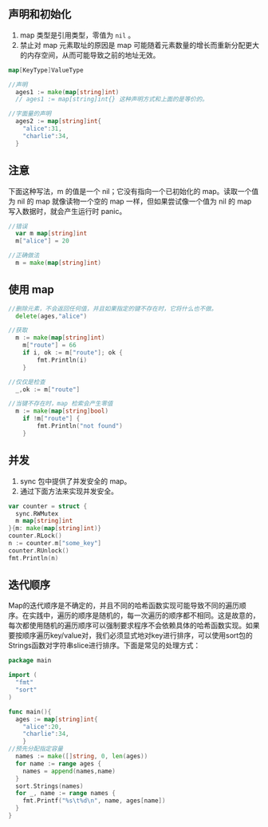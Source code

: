 ## 声明和初始化

1. map 类型是引用类型，零值为 `nil` 。
2. 禁止对 map 元素取址的原因是 map 可能随着元素数量的增长而重新分配更大的内存空间，从而可能导致之前的地址无效。

```go
map[KeyType]ValueType

//声明
  ages1 := make(map[string]int) 
  // ages1 := map[string]int{} 这种声明方式和上面的是等价的。

//字面量的声明
  ages2 := map[string]int{
    "alice":31,
    "charlie":34,
  }
```

## 注意

下面这种写法，m 的值是一个 nil；它没有指向一个已初始化的 map。读取一个值为 nil 的 map 就像读物一个空的 map 一样，但如果尝试像一个值为 nil 的 map 写入数据时，就会产生运行时 panic。

```go
//错误
  var m map[string]int
  m["alice"] = 20

//正确做法
  m = make(map[string]int)
```

## 使用 map

```go
//删除元素，不会返回任何值，并且如果指定的键不存在时，它将什么也不做。
  delete(ages,"alice")

//获取
  m := make(map[string]int)
	m["route"] = 66
	if i, ok := m["route"]; ok {
		fmt.Println(i)
	}

//仅仅是检查
  _,ok := m["route"]

//当键不存在时，map 检索会产生零值
  m := make(map[string]bool)
	if !m["route"] {
		fmt.Println("not found")
	}
```

## 并发

1. sync 包中提供了并发安全的 map。
2. 通过下面方法来实现并发安全。

```go
var counter = struct {
  sync.RWMutex
  m map[string]int
}{m: make(map[string]int)}
counter.RLock()
n := counter.m["some_key"]
counter.RUnlock()
fmt.Println(n)
```

## 迭代顺序

Map的迭代顺序是不确定的，并且不同的哈希函数实现可能导致不同的遍历顺序。在实践中，遍历的顺序是随机的，每一次遍历的顺序都不相同。这是故意的，每次都使用随机的遍历顺序可以强制要求程序不会依赖具体的哈希函数实现。如果要按顺序遍历key/value对，我们必须显式地对key进行排序，可以使用sort包的Strings函数对字符串slice进行排序。下面是常见的处理方式：

```go
package main

import (
  "fmt"
  "sort"
)

func main(){
  ages := map[string]int{
    "alice":20,
    "charlie":34,
	}
//预先分配指定容量
  names := make([]string, 0, len(ages))
  for name := range ages {
    names = append(names,name)
  }
  sort.Strings(names)
  for _, name := range names {
    fmt.Printf("%s\t%d\n", name, ages[name])
  }
}
```

